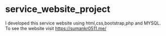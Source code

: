 # service_website_project
I developed this service website using html,css,bootstrap,php and MYSQL. To see the website visit https://sumankr0511.me/ 
